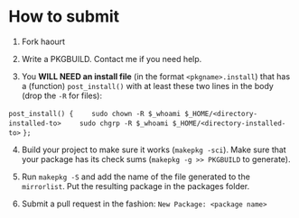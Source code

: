# How to submit

1. Fork haourt

2. Write a PKGBUILD. Contact me if you need help.

3. You **WILL NEED an install file** (in the format `<pkgname>.install`)
that has a (function) `post_install()` with at least these two lines in the body (drop the `-R` for files):

`post_install() {`
`    sudo chown -R $_whoami $_HOME/<directory-installed-to>`
`    sudo chgrp -R $_whoami $_HOME/<directory-installed-to>`
`};`

4. Build your project to make sure it works (`makepkg -sci`).
Make sure that your package has its check sums (`makepkg -g >> PKGBUILD` to generate).

5. Run `makepkg -S` and add the name of the file generated to the `mirrorlist`.
Put the resulting package in the packages folder.

6. Submit a pull request in the fashion: `New Package: <package name>`
